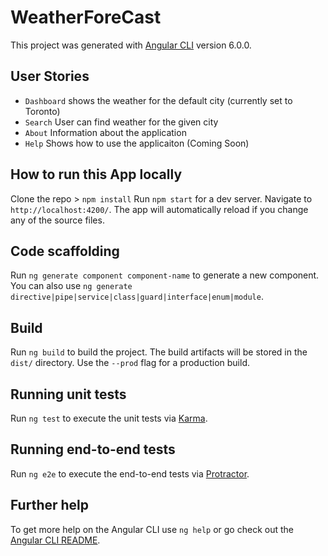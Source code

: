 # WeatherForeCast

This project was generated with [Angular CLI](https://github.com/angular/angular-cli) version 6.0.0.
## User Stories
* `Dashboard` shows the weather for the default city (currently set to Toronto)
* `Search` User can find weather for the given city
* `About` Information about the application
* `Help` Shows how to use the applicaiton (Coming Soon)


## How to run this App locally
Clone the repo > `npm install`
Run `npm start` for a dev server. Navigate to `http://localhost:4200/`. The app will automatically reload if you change any of the source files.

## Code scaffolding

Run `ng generate component component-name` to generate a new component. You can also use `ng generate directive|pipe|service|class|guard|interface|enum|module`.

## Build

Run `ng build` to build the project. The build artifacts will be stored in the `dist/` directory. Use the `--prod` flag for a production build.

## Running unit tests

Run `ng test` to execute the unit tests via [Karma](https://karma-runner.github.io).

## Running end-to-end tests

Run `ng e2e` to execute the end-to-end tests via [Protractor](http://www.protractortest.org/).

## Further help

To get more help on the Angular CLI use `ng help` or go check out the [Angular CLI README](https://github.com/angular/angular-cli/blob/master/README.md).
